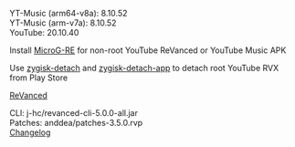 YT-Music (arm64-v8a): 8.10.52  
YT-Music (arm-v7a): 8.10.52  
YouTube: 20.10.40  

Install [MicroG-RE](https://github.com/WSTxda/MicroG-RE/releases) for non-root YouTube ReVanced or YouTube Music APK  

Use [zygisk-detach](https://github.com/j-hc/zygisk-detach) and [zygisk-detach-app](https://github.com/j-hc/zygisk-detach-app/releases) to detach root YouTube RVX from Play Store  

[ReVanced](https://github.com/IGOR3K99/ReVanced)
  
CLI: j-hc/revanced-cli-5.0.0-all.jar  
Patches: anddea/patches-3.5.0.rvp  
[Changelog](https://github.com/anddea/revanced-patches/releases/tag/v3.5.0)  
